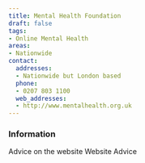 ```yaml
---
title: Mental Health Foundation
draft: false
tags:
- Online Mental Health
areas:
- Nationwide
contact:
  addresses:
  - Nationwide but London based
  phone:
  - 0207 803 1100
  web_addresses:
  - http://www.mentalhealth.org.uk
---
```


### Information
Advice on the website
Website Advice

